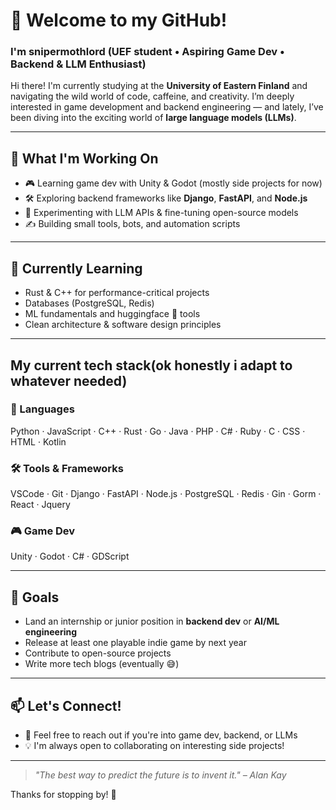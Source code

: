 # 👋 Welcome to my GitHub!

### I'm snipermothlord (UEF student • Aspiring Game Dev • Backend & LLM Enthusiast)

Hi there! I'm currently studying at the **University of Eastern Finland** and navigating the wild world of code, caffeine, and creativity. I’m deeply interested in game development and backend engineering — and lately, I’ve been diving into the exciting world of **large language models (LLMs)**.

---

## 🔧 What I'm Working On

- 🎮 Learning game dev with Unity & Godot (mostly side projects for now)
- 🛠️ Exploring backend frameworks like **Django**, **FastAPI**, and **Node.js**
- 🧠 Experimenting with LLM APIs & fine-tuning open-source models
- ✍️ Building small tools, bots, and automation scripts

---

## 🌱 Currently Learning

- Rust & C++ for performance-critical projects
- Databases (PostgreSQL, Redis)
- ML fundamentals and huggingface 🤗 tools
- Clean architecture & software design principles

---

## My current tech stack(ok honestly i adapt to whatever needed)
### 🧠 Languages
Python · JavaScript · C++ · Rust · Go · Java · PHP · C# · Ruby · C · CSS · HTML · Kotlin

### 🛠 Tools & Frameworks
VSCode · Git · Django · FastAPI · Node.js · PostgreSQL · Redis · Gin · Gorm · React · Jquery

### 🎮 Game Dev
Unity · Godot · C# · GDScript

---

## 🚀 Goals

- Land an internship or junior position in **backend dev** or **AI/ML engineering**
- Release at least one playable indie game by next year
- Contribute to open-source projects
- Write more tech blogs (eventually 😅)

---

## 📫 Let's Connect!

- 💬 Feel free to reach out if you're into game dev, backend, or LLMs
- 💡 I'm always open to collaborating on interesting side projects!

---

> _"The best way to predict the future is to invent it." – Alan Kay_

Thanks for stopping by! 🎯
